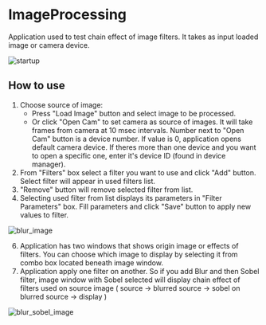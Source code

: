 # ImageProcessing

Application used to test chain effect of image filters.
It takes as input loaded image or camera device.

![startup](https://github.com/kamilkozdro/ImageProcessing/assets/8678160/41f92e22-c97b-4074-85aa-4f955b8dccd5)

## How to use

1. Choose source of image:
   - Press "Load Image" button and select image to be processed.
   - Or click "Open Cam" to set camera as source of images. It will take frames from camera at 10 msec intervals. Number next to "Open Cam" button is a device number. If value is 0, application opens default camera device. If theres more than one device and you want to open a specific one, enter it's device ID (found in device manager).
2. From "Filters" box select a filter you want to use and click "Add" button. Select filter will appear in used filters list.
4. "Remove" button will remove selected filter from list.
5. Selecting used filter from list displays its parameters in "Filter Parameters" box. Fill parameters and click "Save" button to apply new values to filter.

![blur_image](https://github.com/kamilkozdro/ImageProcessing/assets/8678160/5a704fc3-d66c-4f20-94f0-d4f6ad6824b6)

6. Application has two windows that shows origin image or effects of filters. You can choose which image to display by selecting it from combo box located beneath image window.
7. Application apply one filter on another. So if you add Blur and then Sobel filter, image window with Sobel selected will display chain effect of filters used on source image ( source -> blurred source -> sobel on blurred source -> display )

![blur_sobel_image](https://github.com/kamilkozdro/ImageProcessing/assets/8678160/40b75be7-d779-4163-8c24-f5fd0107a923)

